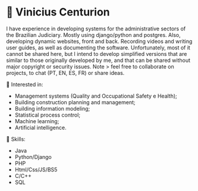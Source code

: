 # :construction_worker: Vinicius Centurion
I have experience in developing systems for the administrative sectors of the Brazilian Judiciary. Mostly using django/python and postgres. Also, developing dynamic websites, front and back. Recording videos and writing user guides, as well as documenting the software. Unfortunately, most of it cannot be shared here, but I intend to develop simplified versions that are similar to those originally developed by me, and that can be shared without major copyright or security issues.
Note > feel free to collaborate on projects, to chat (PT, EN, ES, FR) or share ideas.

:pushpin: Interested in:
* Management systems (Quality and Occupational Safety e Health);
* Building construction planning and management;
* Building information modeling;
* Statistical process control;
* Machine learning;
* Artificial intelligence.

:pushpin: Skills:
* Java
* Python/Django
* PHP
* Html/Css/JS/BS5
* C/C++
* SQL
